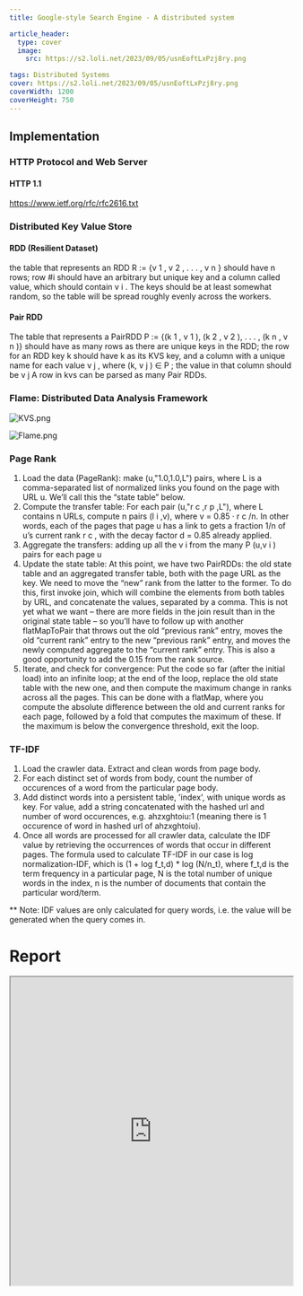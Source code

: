 ```yaml
---
title: Google-style Search Engine - A distributed system

article_header:
  type: cover
  image:
    src: https://s2.loli.net/2023/09/05/usnEoftLxPzj8ry.png

tags: Distributed Systems
cover: https://s2.loli.net/2023/09/05/usnEoftLxPzj8ry.png
coverWidth: 1200
coverHeight: 750
---
```



## Implementation
### HTTP Protocol and Web Server
#### HTTP 1.1
https://www.ietf.org/rfc/rfc2616.txt

### Distributed Key Value Store

#### RDD (Resilient Dataset)
the table that represents an RDD R := {v 1 , v 2 , . . . , v n } should have n rows; row #i should have an arbitrary but unique key and a column called value, which should contain v i . The keys should be at least somewhat random, so the table will be spread roughly evenly across the workers.
#### Pair RDD
The table that represents a PairRDD P := {(k 1 , v 1 ), (k 2 , v 2 ), . . . , (k n , v n )} should have as many rows as there are unique keys in the RDD; the row for an RDD key k should have k as its KVS key, and a column with a unique name for each value v j , where (k, v j ) ∈ P ; the value in that column should be v j
A row in kvs can be parsed as many Pair RDDs.


### Flame: Distributed Data Analysis Framework

![KVS.png](https://s2.loli.net/2023/09/07/r8vd71i9yPcaDXl.png)

![Flame.png](https://s2.loli.net/2023/09/07/baCh4uTsqkxDwZW.png)

### Page Rank
1. Load the data (PageRank): make (u,"1.0,1.0,L") pairs, where L is a comma-separated list of normalized links you found on the page with URL u. We’ll call this the “state table” below.
2. Compute the transfer table: For each pair (u,"r c ,r p ,L"), where L contains n URLs, compute n pairs (l i ,v), where v = 0.85 · r c /n. In other words, each of the pages that page u has a link to gets a fraction 1/n of u’s current rank r c , with the decay factor d = 0.85 already applied.
3. Aggregate the transfers: adding up all the v i from the many P (u,v i ) pairs for each page u
4. Update the state table: At this point, we have two PairRDDs: the old state table and an aggregated transfer table, both with the page URL as the key. We need to move the “new” rank from the latter to the former. To do this, first invoke join, which will combine the elements from both tables by URL, and concatenate the values, separated by a comma. This is not yet what we want – there are more fields in the join result than in the original state table – so you’ll have to follow up with another flatMapToPair that throws out the old “previous rank” entry, moves the old “current rank” entry to the new “previous rank” entry, and moves the newly computed aggregate to the “current rank” entry. This is also a good opportunity to add the 0.15 from the rank source.
5. Iterate, and check for convergence: Put the code so far (after the initial load) into an infinite loop; at the end of the loop, replace the old state table with the new one, and then compute the maximum change in ranks across all the pages. This can be done with a flatMap, where you compute the absolute difference between the old and current ranks for each page, followed by a fold that computes the maximum of these. If the maximum is below the convergence threshold, exit the loop.

### TF-IDF
1. Load the crawler data. Extract and clean words from page body. 
2. For each distinct set of words from body, count the number of occurences of a word from the particular page body. 
3. Add distinct words into a persistent table, 'index', with unique words as key. For value, add a string concatenated with the hashed url and number of word occurences, e.g. ahzxghtoiu:1 (meaning there is 1 occurence of word in hashed url of ahzxghtoiu).
4. Once all words are processed for all crawler data, calculate the IDF value by retrieving the occurrences of words that occur in different pages. The formula used to calculate TF-IDF in our case is log normalization-IDF, which is (1 + log f_t,d) * log (N/n_t), where f_t,d is the term frequency in a particular page, N is the total number of unique words in the index, n is the number of documents that contain the particular word/term.

** Note: IDF values are only calculated for query words, i.e. the value will be generated when the query comes in.


# Report

<div class="row">
    <iframe src="https://drive.google.com/file/d/1qTo7_sSoHQCmEYga_lrxKr7x0wLIB5Wb/preview" style="width:100%; height:550px"></iframe>
</div>
